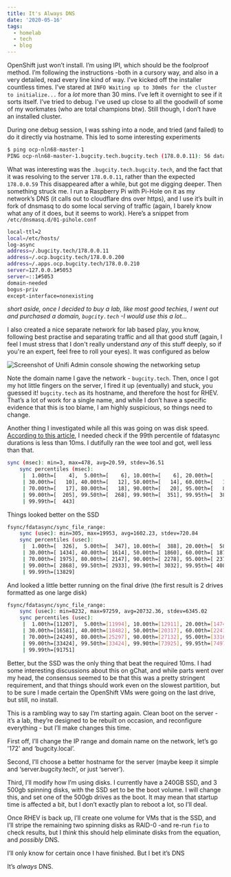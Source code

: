 ```yaml
---
title: It's Always DNS
date: '2020-05-16'
tags:
  - homelab
  - tech
  - blog
---
```

OpenShift just won’t install. I’m using IPI, which should be the foolproof method. I’m following the instructions -both in a cursory way, and also in a very detailed, read every line kind of way. I’ve kicked off the installer countless times. I’ve stared at `INFO Waiting up to 30m0s for the cluster to initialize...` for a *lot* more than 30 mins. I’ve left it overnight to see if it sorts itself. I’ve tried to debug. I’ve used up close to all the goodwill of some of my workmates (who are total champions btw).  Still though, I don’t have an installed cluster. 

During one debug session, I was sshing into a node, and tried (and failed) to do it directly via hostname. This led to some interesting experiments

```bash
$ ping ocp-nln68-master-1
PING ocp-nln68-master-1.bugcity.tech.bugcity.tech (178.0.0.11): 56 data bytes
```

What was interesting was the `.bugcity.tech.bugcity.tech`, and the fact that it was resolving to the server `178.0.0.11`, rather than the expected `178.0.0.59` This disappeared after a while, but got me digging deeper. Then something struck me. I run a Raspberry Pi with Pi-Hole on it as my network’s DNS (it calls out to cloudflare dns over https), and I use it’s built in fork of dnsmasq to do some local serving of traffic (again, I barely know what any of it does, but it seems to work). Here’s a snippet from `/etc/dnsmasq.d/01-pihole.conf`

```bash
local-ttl=2
local=/etc/hosts/
log-async
address=/.bugcity.tech/178.0.0.11
address=/.ocp.bugcity.tech/178.0.0.200
address=/.apps.ocp.bugcity.tech/178.0.0.210
server=127.0.0.1#5053
server=::1#5053
domain-needed
bogus-priv
except-interface=nonexisting
```

*short aside, once I decided to buy a lab, like most good techies, I went out and purchased a domain, `bugcity.tech` -I would use this a lot...*

I also created a nice separate network for lab based play, you know, following best practise and separating traffic and all that good stuff (again, I feel I must stress that I don't really understand *any* of this stuff deeply, so if you're an expert, feel free to roll your eyes). It was configured as below

![Screenshot of Unifi Admin console showing the networking setup](/images/network-setup.png)

Note the domain name I gave the network - `bugcity.tech`. Then, once I got my hot little fingers on the server, I fired it up (eventually) and stuck, you guessed it! `bugcity.tech` as its hostname, and therefore the host for RHEV. That’s a lot of work for a single name, and while I don’t have a specific evidence that this is too blame, I am highly suspicious, so things need to change. 

Another thing I investigated while all this was going on was disk speed. [According to this article](https://www.ibm.com/cloud/blog/using-fio-to-tell-whether-your-storage-is-fast-enough-for-etcd), I needed check if the 99th percentile of fdatasync durations is less than 10ms. I dutifully ran the wee tool and got, well less than that.

```bash
sync (msec): min=3, max=478, avg=20.59, stdev=36.51
    sync percentiles (msec):
     |  1.00th=[    4],  5.00th=[    6], 10.00th=[    6], 20.00th=[    9],
     | 30.00th=[   10], 40.00th=[   12], 50.00th=[   14], 60.00th=[   16],
     | 70.00th=[   17], 80.00th=[   18], 90.00th=[   20], 95.00th=[   84],
     | 99.00th=[  205], 99.50th=[  268], 99.90th=[  351], 99.95th=[  384],
     | 99.99th=[  443]
```

Things looked better on the SSD

```bash
fsync/fdatasync/sync_file_range:
    sync (usec): min=305, max=19953, avg=1602.23, stdev=720.84
    sync percentiles (usec):
     |  1.00th=[  326],  5.00th=[  347], 10.00th=[  388], 20.00th=[  586],
     | 30.00th=[ 1434], 40.00th=[ 1614], 50.00th=[ 1860], 60.00th=[ 1876],
     | 70.00th=[ 1975], 80.00th=[ 2147], 90.00th=[ 2278], 95.00th=[ 2376],
     | 99.00th=[ 2868], 99.50th=[ 2933], 99.90th=[ 3032], 99.95th=[ 4080],
     | 99.99th=[13829]
```

And looked a little better running on the final drive (the first result is 2 drives formatted as one large disk)

```bash
fsync/fdatasync/sync_file_range:
    sync (usec): min=8232, max=97259, avg=20732.36, stdev=6345.02
    sync percentiles (usec):
     |  1.00th=[11207],  5.00th=[11994], 10.00th=[12911], 20.00th=[14746],
     | 30.00th=[16581], 40.00th=[18482], 50.00th=[20317], 60.00th=[22414],
     | 70.00th=[24249], 80.00th=[25297], 90.00th=[27132], 95.00th=[33162],
     | 99.00th=[33424], 99.50th=[33424], 99.90th=[73925], 99.95th=[74974],
     | 99.99th=[91751]
```

Better, but the SSD was the only thing that beat the required 10ms. I had some interesting discussions about this on gChat, and while parts went over my head, the consensus seemed to be that this was a pretty stringent requirement, and that things should work even on the slowest partition, but to be sure I made certain the OpenShift VMs were going on the last drive, but still, no install.

This is a rambling way to say I’m starting again. Clean boot on the server -it’s a lab, they’re designed to be rebuilt on occasion, and reconfigure everything - but I’ll make changes this time.

First off, I’ll change the IP range and domain name on the network, let’s go '172' and ‘bugcity.local’.

Second, I’ll choose a better hostname for the server (maybe keep it simple and ‘server.bugcity.tech’, or just ‘server’).

Third, I’ll modify how I’m using disks. I currently have a 240GB SSD, and 3 500gb spinning disks, with the SSD set to be the boot volume. I will change this, and set one of the 500gb drives as the boot. It may mean that startup time is affected a bit, but I don’t exactly plan to reboot a lot, so I’ll deal. 

Once RHEV is back up, I’ll create one volume for VMs that is the SSD, and I’ll stripe the remaining two spinning disks as RAID-0 -and re-run `fio` to check results, but I *think* this should help eliminate disks from the equation, and *possibly* DNS.

I’ll only know for certain once I have finished. But I bet it’s DNS

It’s *always* DNS. 

